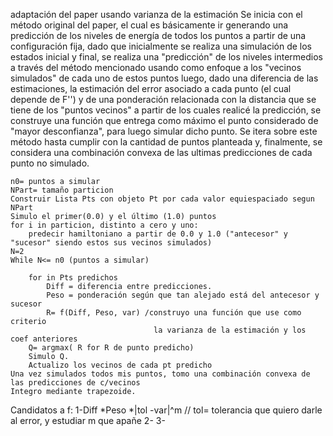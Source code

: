 adaptación del paper usando varianza de la estimación
	Se inicia con el método original del paper, el cual es básicamente ir generando una predicción de los niveles 
	de energía de todos los puntos a partir de una configuración fija, dado que inicialmente se realiza una simulación
	de los estados inicial y final, se realiza una "predicción" de los niveles intermedios a través del método mencionado
	usando como enfoque a los "vecinos simulados" de cada uno de estos puntos luego, 
	dado una diferencia de las estimaciones, la estimación del error asociado a cada punto (el cual depende de F'')
	y de una ponderación relacionada con la distancia que se tiene de los "puntos vecinos" a partir de los cuales
	realicé la predicción, se construye una función que entrega como máximo el punto considerado
	de "mayor desconfianza", para luego simular dicho punto.
	Se itera sobre este método hasta cumplir con la cantidad de puntos planteada y, finalmente, se considera
	una combinación convexa de las ultimas predicciones de cada punto no simulado.
	
	n0= puntos a simular
	NPart= tamaño particion
	Construir Lista Pts con objeto Pt por cada valor equiespaciado segun NPart
	Simulo el primer(0.0) y el último (1.0) puntos
	for i in particion, distinto a cero y uno:
		predecir hamiltoniano a partir de 0.0 y 1.0 ("antecesor" y "sucesor" siendo estos sus vecinos simulados)
	N=2
	While N<= n0 (puntos a simular)
	
		for in Pts predichos
			Diff = diferencia entre predicciones.
			Peso = ponderación según que tan alejado está del antecesor y sucesor
			R= f(Diff, Peso, var) /construyo una función que use como criterio
									la varianza de la estimación y los coef anteriores
		Q= argmax( R for R de punto predicho)
		Simulo Q.
		Actualizo los vecinos de cada pt predicho
	Una vez simulados todos mis puntos, tomo una combinación convexa de las predicciones de c/vecinos
	Integro mediante trapezoide.
	
Candidatos a f: 
        1-Diff *Peso *|tol -var|^m  //  tol= tolerancia que quiero darle al error, y estudiar m que apañe
				2-
				3-

